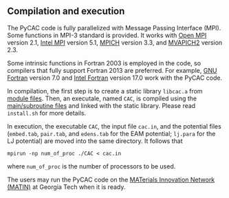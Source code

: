 ## Compilation and execution

The PyCAC code is fully parallelized with Message Passing Interface (MPI). Some functions in MPI-3 standard is provided. It works with [Open MPI](https://www.open-mpi.org) version 2.1, [Intel MPI](https://software.intel.com/en-us/intel-mpi-library) version 5.1, [MPICH](https://www.mpich.org) version 3.3, and [MVAPICH2](http://mvapich.cse.ohio-state.edu) version 2.3.

Some intrinsic functions in Fortran 2003 is employed in the code, so compilers that fully support Fortran 2013 are preferred. For example, [GNU Fortran](https://gcc.gnu.org/fortran) version 7.0 and [Intel Fortran](https://software.intel.com/en-us/fortran-compilers) version 17.0 work with the PyCAC code.

In compilation, the first step is to create a static library `libcac.a` from [module files](../chapter3/module.md). Then, an executale, named `CAC`, is compiled using the [main/subroutine files](../chapter3/subroutine.md) and linked with the static library. Please read `install.sh` for more details.

In execution, the executable `CAC`, the input file `cac.in`, and the potential files (`embed.tab`, `pair.tab`, and `edens.tab` for the EAM potential; `lj.para` for the LJ potential) are moved into the same directory. It follows that

	mpirun -np num_of_proc ./CAC < cac.in
	
where `num_of_proc` is the number of processors to be used.

The users may run the PyCAC code on the [MATerials Innovation Network (MATIN)](https://matin.gatech.edu) at Georgia Tech when it is ready.
